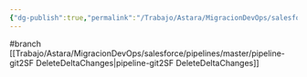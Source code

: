 ```yaml
---
{"dg-publish":true,"permalink":"/Trabajo/Astara/MigracionDevOps/salesforce/projects/Support/Driber/CleanDeltaChanges_develop_sp/"}
---
```



#branch 
[[Trabajo/Astara/MigracionDevOps/salesforce/pipelines/master/pipeline-git2SF DeleteDeltaChanges\|pipeline-git2SF DeleteDeltaChanges]]